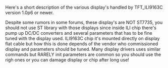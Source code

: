 Here's a short description of the various display's handled by TFT_ILI9163C version 1.0p6 or newer.

Despite some rumors in some forums, these display's are NOT ST7735, you should not use ST library with those displays since inside ILI chip there's pump up DC/DC converters and several parameters that has to be fine tuned with the display used. ILI9163C chip it's mounted directly on display flat cable but how this is done depends of the vendor who commissioned display and parameters should be tuned. Many display drivers uses similar commands but RARELY init parameters are common so you should use the righ ones or you can damage display or chip after long use!<br>

